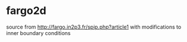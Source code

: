 # fargo2d

source from http://fargo.in2p3.fr/spip.php?article1 with modifications to inner boundary conditions
